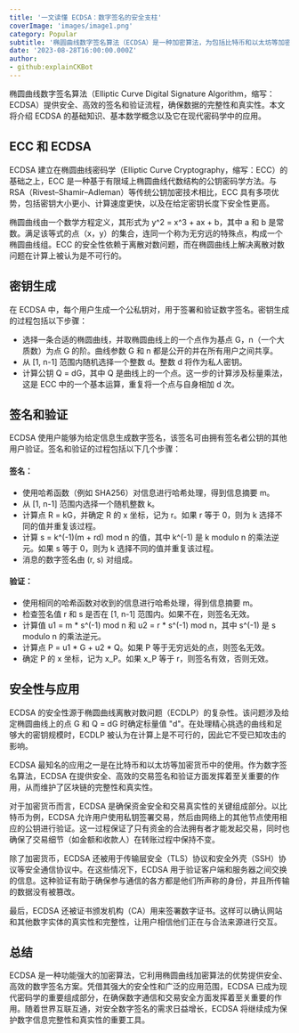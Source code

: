 ```yaml
---
title: '一文读懂 ECDSA：数字签名的安全支柱'
coverImage: 'images/image1.png'
category: Popular
subtitle: '椭圆曲线数字签名算法（ECDSA）是一种加密算法，为包括比特币和以太坊等加密货币在内的各种应用生成数字签名。'
date: '2023-08-28T16:00:00.000Z'
author: 
- github:explainCKBot
---
```


椭圆曲线数字签名算法（Elliptic Curve Digital Signature Algorithm，缩写：ECDSA）提供安全、高效的签名和验证流程，确保数据的完整性和真实性。本文将介绍 ECDSA 的基础知识、基本数学概念以及它在现代密码学中的应用。




## ECC 和 ECDSA

ECDSA 建立在椭圆曲线密码学（Elliptic Curve Cryptography，缩写：ECC）的基础之上，ECC 是一种基于有限域上椭圆曲线代数结构的公钥密码学方法。与 RSA（Rivest–Shamir–Adleman）等传统公钥加密技术相比，ECC 具有多项优势，包括密钥大小更小、计算速度更快，以及在给定密钥长度下安全性更高。

椭圆曲线由一个数学方程定义，其形式为 y^2 = x^3 + ax + b，其中 a 和 b 是常数。满足该等式的点（x，y）的集合，连同一个称为无穷远的特殊点，构成一个椭圆曲线组。ECC 的安全性依赖于离散对数问题，而在椭圆曲线上解决离散对数问题在计算上被认为是不可行的。




## 密钥生成

在 ECDSA 中，每个用户生成一个公私钥对，用于签署和验证数字签名。密钥生成的过程包括以下步骤：

- 选择一条合适的椭圆曲线，并取椭圆曲线上的一个点作为基点 G，n（一个大质数）为点 G 的阶。曲线参数 G 和 n 都是公开的并在所有用户之间共享。
- 从 [1, n-1] 范围内随机选择一个整数 d。整数 d 将作为私人密钥。
- 计算公钥 Q = dG，其中 Q 是曲线上的一个点。这一步的计算涉及标量乘法，这是 ECC 中的一个基本运算，重复将一个点与自身相加 d 次。



## 签名和验证

ECDSA 使用户能够为给定信息生成数字签名，该签名可由拥有签名者公钥的其他用户验证。签名和验证的过程包括以下几个步骤：

#### 签名：

* 使用哈希函数（例如 SHA256）对信息进行哈希处理，得到信息摘要 m。
* 从 [1, n-1] 范围内选择一个随机整数 k。
* 计算点 R = kG，并确定 R 的 x 坐标，记为 r。如果 r 等于 0，则为 k 选择不同的值并重复该过程。
* 计算 s = k^(-1)(m + rd) mod n 的值，其中 k^(-1) 是 k modulo n 的乘法逆元。如果 s 等于 0，则为 k 选择不同的值并重复该过程。
* 消息的数字签名由 (r, s) 对组成。


#### 验证：

* 使用相同的哈希函数对收到的信息进行哈希处理，得到信息摘要 m。
* 检查签名值 r 和 s 是否在 [1, n-1] 范围内。如果不在，则签名无效。
* 计算值 u1 = m * s^(-1) mod n 和 u2 = r * s^(-1) mod n，其中 s^(-1) 是 s modulo n 的乘法逆元。
* 计算点 P = u1 * G + u2 * Q。如果 P 等于无穷远处的点，则签名无效。
* 确定 P 的 x 坐标，记为 x_P。如果 x_P 等于 r，则签名有效，否则无效。



## 安全性与应用

ECDSA 的安全性源于椭圆曲线离散对数问题（ECDLP）的复杂性。该问题涉及给定椭圆曲线上的点 G 和 Q = dG 时确定标量值 "d"。在处理精心挑选的曲线和足够大的密钥规模时，ECDLP 被认为在计算上是不可行的，因此它不受已知攻击的影响。

ECDSA 最知名的应用之一是在比特币和以太坊等加密货币中的使用。作为数字签名算法，ECDSA 在提供安全、高效的交易签名和验证方面发挥着至关重要的作用，从而维护了区块链的完整性和真实性。

对于加密货币而言，ECDSA 是确保资金安全和交易真实性的关键组成部分。以比特币为例，ECDSA 允许用户使用私钥签署交易，然后由网络上的其他节点使用相应的公钥进行验证。这一过程保证了只有资金的合法拥有者才能发起交易，同时也确保了交易细节（如金额和收款人）在转账过程中保持不变。

除了加密货币，ECDSA 还被用于传输层安全（TLS）协议和安全外壳（SSH）协议等安全通信协议中。在这些情况下，ECDSA 用于验证客户端和服务器之间交换的信息。这种验证有助于确保参与通信的各方都是他们所声称的身份，并且所传输的数据没有被篡改。

最后，ECDSA 还被证书颁发机构（CA）用来签署数字证书。这样可以确认网站和其他数字实体的真实性和完整性，让用户相信他们正在与合法来源进行交互。



## 总结

ECDSA 是一种功能强大的加密算法，它利用椭圆曲线加密算法的优势提供安全、高效的数字签名方案。凭借其强大的安全性和广泛的应用范围，ECDSA 已成为现代密码学的重要组成部分，在确保数字通信和交易安全方面发挥着至关重要的作用。随着世界互联互通，对安全数字签名的需求日益增长，ECDSA 将继续成为保护数字信息完整性和真实性的重要工具。
